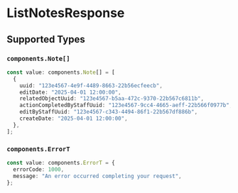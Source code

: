 # ListNotesResponse


## Supported Types

### `components.Note[]`

```typescript
const value: components.Note[] = [
  {
    uuid: "123e4567-4e9f-4489-8663-22b56ecfeecb",
    editDate: "2025-04-01 12:00:00",
    relatedObjectUuid: "123e4567-b5aa-472c-9370-22b567c6811b",
    actionCompletedByStaffUuid: "123e4567-9cc4-4665-aeff-22b566f0977b",
    editByStaffUuid: "123e4567-c343-4494-86f1-22b567df886b",
    createDate: "2025-04-01 12:00:00",
  },
];
```

### `components.ErrorT`

```typescript
const value: components.ErrorT = {
  errorCode: 1000,
  message: "An error occurred completing your request",
};
```

